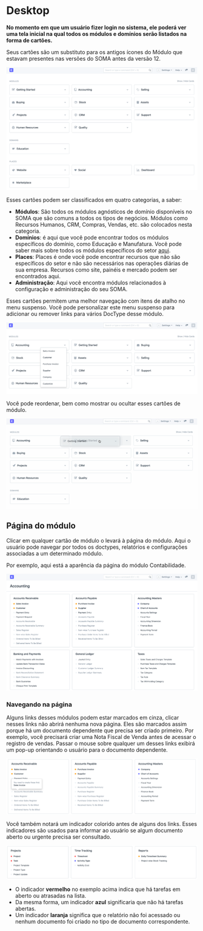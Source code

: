 # Desktop


**No momento em que um usuário fizer login no sistema, ele poderá ver uma tela inicial na qual todos os módulos e domínios serão listados na forma de cartões.**


Seus cartões são um substituto para os antigos ícones do Módulo que estavam presentes nas versões do SOMA antes da versão 12.


![Nova área de trabalho](/files/desktop.png)


Esses cartões podem ser classificados em quatro categorias, a saber:


* **Módulos**: São todos os módulos agnósticos de domínio disponíveis no SOMA que são comuns a todos os tipos de negócios. Módulos como Recursos Humanos, CRM, Compras, Vendas, etc. são colocados nesta categoria.
* **Domínios**: é aqui que você pode encontrar todos os módulos específicos do domínio, como Educação e Manufatura. Você pode saber mais sobre todos os módulos específicos do setor [aqui](/docs/v13/user/manual/en#3-industry-specific-modules).
* **Places**: Places é onde você pode encontrar recursos que não são específicos do setor e não são necessários nas operações diárias de sua empresa. Recursos como site, painéis e mercado podem ser encontrados aqui.
* **Administração**: Aqui você encontra módulos relacionados à configuração e administração do seu SOMA.


Esses cartões permitem uma melhor navegação com itens de atalho no menu suspenso. Você pode personalizar este menu suspenso para adicionar ou remover links para vários DocType desse módulo.


![Desktop Dropdown](/files/desktop-dropdown.png)


Você pode reordenar, bem como mostrar ou ocultar esses cartões de módulo.


![Arrastar e soltar](/files/drag-and-drop.gif)


## Página do módulo


Clicar em qualquer cartão de módulo o levará à página do módulo. Aqui o usuário pode navegar por todos os doctypes, relatórios e configurações associadas a um determinado módulo.


Por exemplo, aqui está a aparência da página do módulo Contabilidade.


![Módulo de contas](/files/accounts-module-page.png)


### Navegando na página


Alguns links desses módulos podem estar marcados em cinza, clicar nesses links não abrirá nenhuma nova página. Eles são marcados assim porque há um documento dependente que precisa ser criado primeiro. Por exemplo, você precisará criar uma Nota Fiscal de Venda antes de acessar o registro de vendas. Passar o mouse sobre qualquer um desses links exibirá um pop-up orientando o usuário para o documento dependente.


![Link silenciado na página do módulo](/files/module-link-hover.png)


Você também notará um indicador colorido antes de alguns dos links. Esses indicadores são usados ​​para informar ao usuário se algum documento aberto ou urgente precisa ser consultado.


![Indicadores de cores](/files/color-indicator.png)


* O indicador **vermelho** no exemplo acima indica que há tarefas em aberto ou atrasadas na lista.
* Da mesma forma, um indicador **azul** significaria que não há tarefas abertas.
* Um indicador **laranja** significa que o relatório não foi acessado ou nenhum documento foi criado no tipo de documento correspondente.
